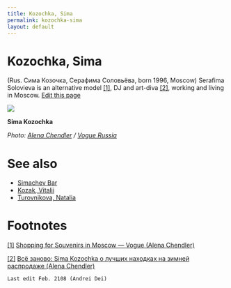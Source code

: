 ```yaml
---
title: Kozochka, Sima
permalink: kozochka-sima
layout: default
---
```


# Kozochka, Sima

(Rus. Сима Козочка, Серафима Соловьёва, born 1996, Moscow) Serafima Solovieva is an alternative model <span id="a1">[\[1\]](#f1)</span>, DJ and art-diva <span id="a2">[\[2\]](#f2)</span>, working and living in Moscow. [Edit this page](http://prose.io/#indexmod/encyclopedia/edit/master/kozochka-sima.md)

![](/encyclopedia/images/kozochka-vogue.png)

**Sima Kozochka**

*Photo: [Alena Chendler](chendler-alena) / [Vogue Russia](https://www.vogue.com/slideshow/moscow-shopping-souvenirs-sima-saymon#4)*

# See also

+ [Simachev Bar](simachev-bar)
+ [Kozak, Vitalii](kozak-vitalii)
+ [Turovnikova, Natalia](turovnikova-natalia)

# Footnotes

[[1]](#a1) <span id="f1"></span> [Shopping for Souvenirs in Moscow — Vogue (Alena Chendler)](https://www.vogue.com/slideshow/moscow-shopping-souvenirs-sima-saymon#2)

[[2]](#a2) <span id="f2"></span> [Всё заново: Sima Kozochka о лучших находках на зимней распродаже (Alena Chendler)](https://life.ru/t/%D0%BA%D1%80%D0%B0%D1%81%D0%BE%D1%82%D0%B0/969600/vsio_zanovo_sima_kozochka_o_luchshikh_nakhodkakh_na_zimniei_rasprodazhie)


`Last edit Feb. 2108 (Andrei Dei)`
